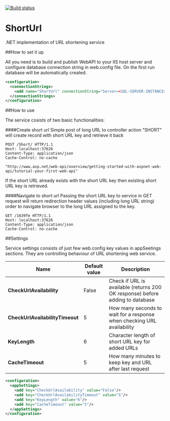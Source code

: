 [![Build status](https://ci.appveyor.com/api/projects/status/github/dejanstojanovic/ShortUrl?branch=master&svg=true)](https://ci.appveyor.com/project/dejanstojanovic/ShortUrl/branch/master)

# ShortUrl
.NET implementation of URL shortening service

##How to set it up

All you need is to build and publish WebAPI to your IIS host server and configure database connection string in web.config file. On the first run database will be automatically created.
```xml
<configuration>
  <connectionStrings>
    <add name="ShortUrl" connectionString="Server=<SQL-SERVER-INSTANCE>;Database=ShortUrl;User Id=<USERNAME>;Password=<PASSWORD>;" providerName="System.Data.SqlClient" />
  </connectionStrings>
</configuration>
```

##How to use

The service cosists of two basic functionalities:

####Create short url
Simple post of long URL to controller action "SHORT" will create record with short URL key and retrieve it back

```http
POST /Short/ HTTP/1.1
Host: localhost:37626
Content-Type: application/json
Cache-Control: no-cache

"http://www.asp.net/web-api/overview/getting-started-with-aspnet-web-api/tutorial-your-first-web-api"
```

If the short URL already exists with the short URL key then existing short URL key is retrieved.

####Navigate to short url
Passing the short URL key to service in GET request will return redirection header values (including long URL string) order to navigate browser to the long URL assigned to the key.

```http
GET /1639fe HTTP/1.1
Host: localhost:37626
Content-Type: application/json
Cache-Control: no-cache
```

##Settings

Service settings consists of just few web.config key values in appSeetings sections. They are controlling behaviour of URL shortening web service.

| Name  		 					| Default value 	| Description				 	|
| --------------------------------- | ----------------- | ------------------------------|
| **CheckUrlAvailability**			| False				| Check if URL is available (returns 200 OK response) before adding to database							|
| **CheckUrlAvailabilityTimeout**	| 5					| How many seconds to wait for a response when checking URL availability						|
| **KeyLength**						| 6					| Character length of short URL key for added URLs								|
| **CacheTimeout**					| 5					| How many minutes to keep key and URL after last request								|

```xml
<configuration>
  <appSettings>
    <add key="CheckUrlAvailability" value="False"/>
    <add key="CheckUrlAvailabilityTimeout" value="5"/>
    <add key="KeyLength" value="6"/>
    <add key="CacheTimeout" value="5"/>
  </appSettings>
</configuration>
```
